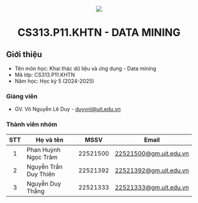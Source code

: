 <p align="center">
  <a href="https://www.uit.edu.vn/"><img src="https://www.uit.edu.vn/sites/vi/files/banner.png"></a>
<h1 align="center"><b>CS313.P11.KHTN - DATA MINING</b></h1>

## Giới thiệu
* Tên môn học: Khai thác dữ liệu và ứng dụng - Data mining
* Mã lớp: CS313.P11.KHTN
* Năm học: Học kỳ 5 (2024-2025)

### Giảng viên
* GV. Võ Nguyễn Lê Duy - duyvnl@uit.edu.vn

### Thành viên nhóm

| STT | Họ và tên | MSSV | Email |
| :---: | --- | --- | --- |
| 1 | Phan Huỳnh Ngọc Trâm | 22521500 | 22521500@gm.uit.edu.vn |
| 2 | Nguyễn Trần Duy Thiên | 22521392 | 22521392@gm.uit.edu.vn |
| 3 | Nguyễn Duy Thắng | 22521333 | 22521333@gm.uit.edu.vn |


